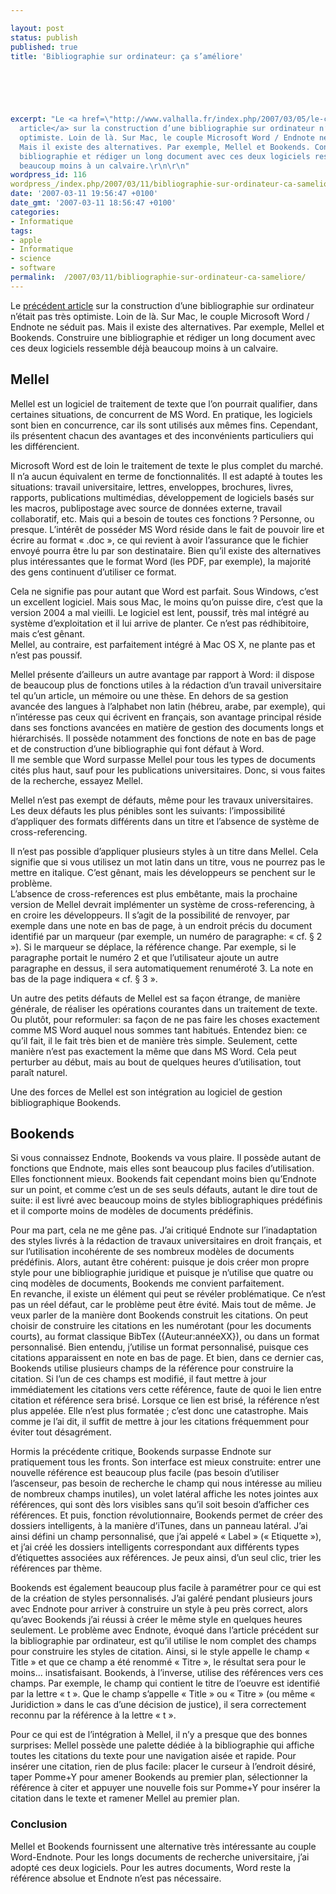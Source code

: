 ```yaml
---

layout: post
status: publish
published: true
title: 'Bibliographie sur ordinateur: ça s’améliore'

  
  



excerpt: "Le <a href=\"http://www.valhalla.fr/index.php/2007/03/05/le-calvaire-de-la-bibliographie-sur-ordinateur/\">précédent
  article</a> sur la construction d’une bibliographie sur ordinateur n’était pas très
  optimiste. Loin de là. Sur Mac, le couple Microsoft Word / Endnote ne séduit pas.
  Mais il existe des alternatives. Par exemple, Mellel et Bookends. Construire une
  bibliographie et rédiger un long document avec ces deux logiciels ressemble déjà
  beaucoup moins à un calvaire.\r\n\r\n"
wordpress_id: 116
wordpress_/index.php/2007/03/11/bibliographie-sur-ordinateur-ca-sameliore/
date: '2007-03-11 19:56:47 +0100'
date_gmt: '2007-03-11 18:56:47 +0100'
categories:
- Informatique
tags:
- apple
- Informatique
- science
- software
permalink:  /2007/03/11/bibliographie-sur-ordinateur-ca-sameliore/
---
```

<p>Le <a href="http://www.valhalla.fr/index.php/2007/03/05/le-calvaire-de-la-bibliographie-sur-ordinateur/">précédent article</a> sur la construction d’une bibliographie sur ordinateur n’était pas très optimiste. Loin de là. Sur Mac, le couple Microsoft Word / Endnote ne séduit pas. Mais il existe des alternatives. Par exemple, Mellel et Bookends. Construire une bibliographie et rédiger un long document avec ces deux logiciels ressemble déjà beaucoup moins à un calvaire.</p>
<p><a id="more"></a><a id="more-116"></a></p>
<h2>Mellel</h2>
<p>Mellel est un logiciel de traitement de texte que l’on pourrait qualifier, dans certaines situations, de concurrent de MS Word. En pratique, les logiciels sont bien en concurrence, car ils sont utilisés aux mêmes fins. Cependant, ils présentent chacun des avantages et des inconvénients particuliers qui les différencient.</p>
<p>Microsoft Word est de loin le traitement de texte le plus complet du marché. Il n’a aucun équivalent en terme de fonctionnalités. Il est adapté à toutes les situations: travail universitaire, lettres, enveloppes, brochures, livres, rapports, publications multimédias, développement de logiciels basés sur les macros, publipostage avec source de données externe, travail collaboratif, etc. Mais qui a besoin de toutes ces fonctions ? Personne, ou presque. L’intérêt de posséder MS Word réside dans le fait de pouvoir lire et écrire au format « .doc », ce qui revient à avoir l’assurance que le fichier envoyé pourra être lu par son destinataire. Bien qu’il existe des alternatives plus intéressantes que le format Word (les PDF, par exemple), la majorité des gens continuent d’utiliser ce format.</p>
<p>Cela ne signifie pas pour autant que Word est parfait. Sous Windows, c’est un excellent logiciel. Mais sous Mac, le moins qu’on puisse dire, c’est que la version 2004 a mal vieilli. Le logiciel est lent, poussif, très mal intégré au système d’exploitation et il lui arrive de planter. Ce n’est pas rédhibitoire, mais c’est gênant.<br />
Mellel, au contraire, est parfaitement intégré à Mac OS X, ne plante pas et n’est pas poussif.</p>
<p>Mellel présente d’ailleurs un autre avantage par rapport à Word: il dispose de beaucoup plus de fonctions utiles à la rédaction d’un travail universitaire tel qu’un article, un mémoire ou une thèse. En dehors de sa gestion avancée des langues à l’alphabet non latin (hébreu, arabe, par exemple), qui n’intéresse pas ceux qui écrivent en français, son avantage principal réside dans ses fonctions avancées en matière de gestion des documents longs et hiérarchisés. Il possède notamment des fonctions de note en bas de page et de construction d’une bibliographie qui font défaut à Word.<br />
Il me semble que Word surpasse Mellel pour tous les types de documents cités plus haut, sauf pour les publications universitaires. Donc, si vous faites de la recherche, essayez Mellel.</p>
<p>Mellel n’est pas exempt de défauts, même pour les travaux universitaires. Les deux défauts les plus pénibles sont les suivants: l’impossibilité d’appliquer des formats différents dans un titre et l’absence de système de cross-referencing.</p>
<p>Il n’est pas possible d’appliquer plusieurs styles à un titre dans Mellel. Cela signifie que si vous utilisez un mot latin dans un titre, vous ne pourrez pas le mettre en italique. C’est gênant, mais les développeurs se penchent sur le problème.<br />
L’absence de cross-references est plus embêtante, mais la prochaine version de Mellel devrait implémenter un système de cross-referencing, à en croire les développeurs. Il s’agit de la possibilité de renvoyer, par exemple dans une note en bas de page, à un endroit précis du document identifié par un marqueur (par exemple, un numéro de paragraphe: « cf. § 2 »). Si le marqueur se déplace, la référence change. Par exemple, si le paragraphe portait le numéro 2 et que l’utilisateur ajoute un autre paragraphe en dessus, il sera automatiquement renuméroté 3. La note en bas de la page indiquera « cf. § 3 ».</p>
<p>Un autre des petits défauts de Mellel est sa façon étrange, de manière générale, de réaliser les opérations courantes dans un traitement de texte. Ou plutôt, pour reformuler: sa façon de ne pas faire les choses exactement comme MS Word auquel nous sommes tant habitués. Entendez bien: ce qu’il fait, il le fait très bien et de manière très simple. Seulement, cette manière n’est pas exactement la même que dans MS Word. Cela peut perturber au début, mais au bout de quelques heures d’utilisation, tout paraît naturel.</p>
<p>Une des forces de Mellel est son intégration au logiciel de gestion bibliographique Bookends.</p>
<h2>Bookends</h2>
<p>Si vous connaissez Endnote, Bookends va vous plaire. Il possède autant de fonctions que Endnote, mais elles sont beaucoup plus faciles d’utilisation. Elles fonctionnent mieux. Bookends fait cependant moins bien qu’Endnote sur un point, et comme c’est un de ses seuls défauts, autant le dire tout de suite: il est livré avec beaucoup moins de styles bibliographiques prédéfinis et il comporte moins de modèles de documents prédéfinis.</p>
<p>Pour ma part, cela ne me gêne pas. J’ai critiqué Endnote sur l’inadaptation des styles livrés à la rédaction de travaux universitaires en droit français, et sur l’utilisation incohérente de ses nombreux modèles de documents prédéfinis. Alors, autant être cohérent: puisque je dois créer mon propre style pour une bibliographie juridique et puisque je n’utilise que quatre ou cinq modèles de documents, Bookends me convient parfaitement.<br />
En revanche, il existe un élément qui peut se révéler problématique. Ce n’est pas un réel défaut, car le problème peut être évité. Mais tout de même. Je veux parler de la manière dont Bookends construit les citations. On peut choisir de construire les citations en les numérotant (pour les documents courts), au format classique BibTex ({Auteur:annéeXX}), ou dans un format personnalisé. Bien entendu, j’utilise un format personnalisé, puisque ces citations apparaissent en note en bas de page. Et bien, dans ce dernier cas, Bookends utilise plusieurs champs de la référence pour construire la citation. Si l’un de ces champs est modifié, il faut mettre à jour immédiatement les citations vers cette référence, faute de quoi le lien entre citation et référence sera brisé. Lorsque ce lien est brisé, la référence n’est plus appelée. Elle n’est plus formatée ; c’est donc une catastrophe. Mais comme je l’ai dit, il suffit de mettre à jour les citations fréquemment pour éviter tout désagrément.</p>
<p>Hormis la précédente critique, Bookends surpasse Endnote sur pratiquement tous les fronts. Son interface est mieux construite: entrer une nouvelle référence est beaucoup plus facile (pas besoin d’utiliser l’ascenseur, pas besoin de recherche le champ qui nous intéresse au milieu de nombreux champs inutiles), un volet latéral affiche les notes jointes aux références, qui sont dès lors visibles sans qu’il soit besoin d’afficher ces références. Et puis, fonction révolutionnaire, Bookends permet de créer des dossiers intelligents, à la manière d’iTunes, dans un panneau latéral. J’ai ainsi défini un champ personnalisé, que j’ai appelé « Label » (« Etiquette »), et j’ai créé les dossiers intelligents correspondant aux différents types d’étiquettes associées aux références. Je peux ainsi, d’un seul clic, trier les références par thème.</p>
<p>Bookends est également beaucoup plus facile à paramétrer pour ce qui est de la création de styles personnalisés. J’ai galéré pendant plusieurs jours avec Endnote pour arriver à construire un style à peu près correct, alors qu’avec Bookends j’ai réussi à créer le même style en quelques heures seulement. Le problème avec Endnote, évoqué dans l’article précédent sur la bibliographie par ordinateur, est qu’il utilise le nom complet des champs pour construire les styles de citation. Ainsi, si le style appelle le champ « Title » et que ce champ a été renommé « Titre », le résultat sera pour le moins... insatisfaisant. Bookends, à l’inverse, utilise des références vers ces champs. Par exemple, le champ qui contient le titre de l’oeuvre est identifié par la lettre « t ». Que le champ s’appelle « Title » ou « Titre » (ou même « Juridiction » dans le cas d’une décision de justice), il sera correctement reconnu par la référence à la lettre « t ».</p>
<p>Pour ce qui est de l’intégration à Mellel, il n’y a presque que des bonnes surprises: Mellel possède une palette dédiée à la bibliographie qui affiche toutes les citations du texte pour une navigation aisée et rapide. Pour insérer une citation, rien de plus facile: placer le curseur à l’endroit désiré, taper Pomme+Y pour amener Bookends au premier plan, sélectionner la référence à citer et appuyer une nouvelle fois sur Pomme+Y pour insérer la citation dans le texte et ramener Mellel au premier plan.</p>
<h3>Conclusion</h3>
<p>Mellel et Bookends fournissent une alternative très intéressante au couple Word-Endnote. Pour les longs documents de recherche universitaire, j’ai adopté ces deux logiciels. Pour les autres documents, Word reste la référence absolue et Endnote n’est pas nécessaire.</p>
